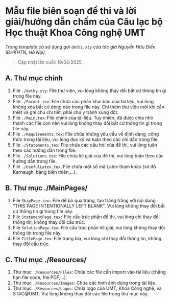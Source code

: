 # **Mẫu file biên soạn đề thi và lời giải/hướng dẫn chấm của Câu lạc bộ Học thuật Khoa Công nghệ UMT**

*Trong template có sử dụng gói `dethi.sty` của tác giả Nguyễn Hữu Điển (ĐHKHTN, Hà Nội).*

> Cập nhật lần cuối: 19/02/2025.

## **A. Thư mục chính**
1. File `./dethy.sty`: File thư viện, vui lòng không thay đổi bất cứ thông tin gì trong file này.
2. File `./Format.tex`: File chứa các phần khai báo của tài liệu, vui lòng không xóa bất cứ dòng nào trong file này. Chỉ thêm thư viện mới khi cần thiết và ghi chú chi tiết, phải chú ý tránh xung đột.
3. File `./Main.tex`: File chính của tài liệu. Tuy nhiên, đã được chia nhỏ thành các file con nên vui lòng không thay đổi bất cứ thông tin gì trong file này.
4. File `./Requirements.tex`: File chứa những yêu cầu về định dạng, công thức trong tài liệu, vui lòng đọc kỹ và tuân theo các chỉ dẫn trong file.
5. File `./Statements.tex`: File chứa các câu hỏi của đề thi, vui lòng tuân theo các hướng dẫn trong file.
6. File `./Solutions.tex`: File chứa lời giải của đề thi, vui lòng tuân theo các hướng dẫn trong file.
7. File `./UsefulLatex.tex`: File chứa một số mã Latex tham khảo (sơ đồ Karnaugh, bảng biến thiên,...).

## **B. Thư mục ./MainPages/**
1. File `SkipPage.tex:` File để bỏ qua trang, tạo trang trắng với nội dung "THIS PAGE INTENTIONALLY LEFT BLANK". Vui lòng không thay đổi bất cứ thông tin gì trong file này.
2. File `StatementPage.tex:` File cấu trúc phần đề thi, vui lòng chỉ thay đổi thông tin, không thay đổi cấu trúc.
3. File `SolutionPage.tex`: File cấu trúc phần lời giải, vui lòng không thay đổi thông tin trong file này.
4. File `TitlePage.tex`: File trang bìa, vui lòng chỉ thay đổi thông tin, không thay đổi cấu trúc.

## **C. Thư mục ./Resources/**
1. Thư mục `./Resources/Files`: Chứa các file cần import vào tài liệu (chẳng hạn file code, file PDF,...).
2. Thư mục `./Resources/Images`: Chứa các hình ảnh dùng trong tài liệu.
3. Thư mục `./Resources/Logos`: Chứa logo của UMT, Khoa Công nghệ, và STAC@UMT. Vui lòng không thay đổi các file trong thư mục này.